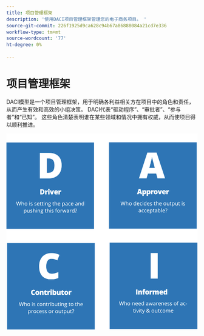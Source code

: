 ```yaml
---
title: 项目管理框架
description: '使用DACI项目管理框架管理您的电子商务项目。 '
source-git-commit: 226f1925d9ca628c94b67a86888084a21cd7e336
workflow-type: tm+mt
source-wordcount: '77'
ht-degree: 0%

---
```



# 项目管理框架

DACI模型是一个项目管理框架，用于明确各利益相关方在项目中的角色和责任，从而产生有效和高效的小组决策。 DACI代表“驱动程序”、“审批者”、“参与者”和“已知”。 这些角色清楚表明谁在某些领域和情况中拥有权威，从而使项目得以顺利推进。

![DACI项目管理图](../../assets/playbooks/daci-model.png)
